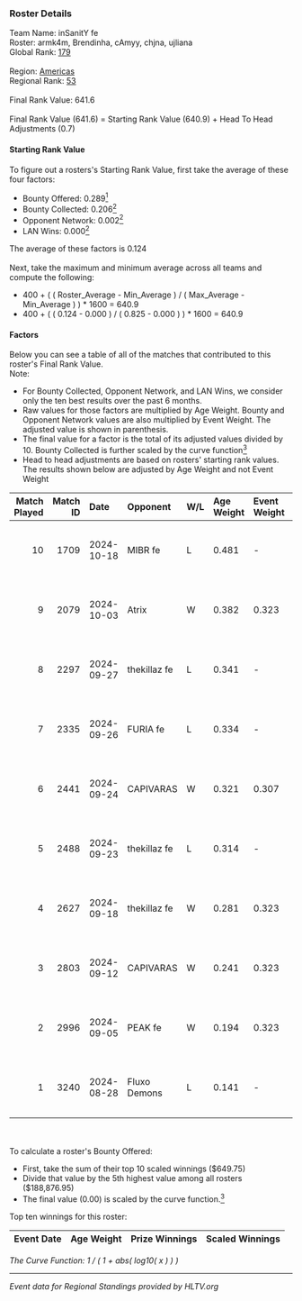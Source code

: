 ### Roster Details<br />
Team Name: inSanitY fe<br />
Roster: armk4m, Brendinha, cAmyy, chjna, ujliana<br />
Global Rank: [179](../../standings_global_2025_02_03.md)<br />
<br />
Region: [Americas]( ../../standings_americas_2025_02_03.md)<br />
Regional Rank: [53]( ../../standings_americas_2025_02_03.md)<br />
<br />
Final Rank Value:  641.6<br />
<br />
Final Rank Value (641.6) = Starting Rank Value (640.9) + Head To Head Adjustments (0.7)<br />

#### Starting Rank Value<br />
To figure out a rosters's Starting Rank Value, first take the average of these four factors:<br />
- Bounty Offered: 0.289[<sup>1</sup>](#table2)
- Bounty Collected: 0.206[<sup>2</sup>](#table1)
- Opponent Network: 0.002[<sup>2</sup>](#table1)
- LAN Wins: 0.000[<sup>2</sup>](#table1)

The average of these factors is 0.124<br />
<br />
Next, take the maximum and minimum average across all teams and compute the following:<br />
- 400 + ( ( Roster_Average - Min_Average ) / ( Max_Average - Min_Average ) ) * 1600 = 640.9
- 400 + ( ( 0.124 - 0.000 ) / ( 0.825 - 0.000 ) ) * 1600 = 640.9


#### Factors<br />
Below you can see a table of all of the matches that contributed to this roster's Final Rank Value.<br />
Note:<br />

- For Bounty Collected, Opponent Network, and LAN Wins, we consider only the ten best results over the past 6 months.
- Raw values for those factors are multiplied by Age Weight. Bounty and Opponent Network values are also multiplied by Event Weight. The adjusted value is shown in parenthesis.
- The final value for a factor is the total of its adjusted values divided by 10. Bounty Collected is further scaled by the curve function[<sup>3</sup>](#curveFunction)
- Head to head adjustments are based on rosters' starting rank values. The results shown below are adjusted by Age Weight and not Event Weight
<span id="table1"></span><br />


| Match Played | Match ID | Date       | Opponent     | W/L | Age Weight | Event Weight | Bounty Collected | Opponent Network | LAN Wins  | H2H Adj. | Roster                                   |
| -: | -: | :- | :- | :- | :- | :- | :- | :- | :- | -: | :- |
|           10 |     1709 | 2024-10-18 | MIBR fe      | L   | 0.481      | -            | -                | -                | -         |    -6.67 | armk4m, Brendinha, cAmyy, chjna, ujliana |
|            9 |     2079 | 2024-10-03 | Atrix        | W   | 0.382      | 0.323        | 0.004 (0.000)    | 0.089 (0.011)    | 0 (0.000) |     6.31 | armk4m, Brendinha, cAmyy, chjna, ujliana |
|            8 |     2297 | 2024-09-27 | thekillaz fe | L   | 0.341      | -            | -                | -                | -         |    -5.51 | armk4m, Brendinha, cAmyy, chjna, ujliana |
|            7 |     2335 | 2024-09-26 | FURIA fe     | L   | 0.334      | -            | -                | -                | -         |    -0.52 | armk4m, Brendinha, cAmyy, chjna, ujliana |
|            6 |     2441 | 2024-09-24 | CAPIVARAS    | W   | 0.321      | 0.307        | 0.003 (0.000)    | 0.000 (0.000)    | 0 (0.000) |     3.46 | armk4m, Brendinha, cAmyy, chjna, ujliana |
|            5 |     2488 | 2024-09-23 | thekillaz fe | L   | 0.314      | -            | -                | -                | -         |    -5.11 | armk4m, Brendinha, cAmyy, chjna, ujliana |
|            4 |     2627 | 2024-09-18 | thekillaz fe | W   | 0.281      | 0.323        | 0.003 (0.000)    | 0.059 (0.005)    | 0 (0.000) |     4.35 | armk4m, Brendinha, cAmyy, chjna, ujliana |
|            3 |     2803 | 2024-09-12 | CAPIVARAS    | W   | 0.241      | 0.323        | 0.003 (0.000)    | 0.000 (0.000)    | 0 (0.000) |     2.67 | armk4m, Brendinha, cAmyy, chjna, ujliana |
|            2 |     2996 | 2024-09-05 | PEAK fe      | W   | 0.194      | 0.323        | 0.003 (0.000)    | 0.029 (0.002)    | 0 (0.000) |     2.93 | armk4m, Brendinha, cAmyy, chjna, ujliana |
|            1 |     3240 | 2024-08-28 | Fluxo Demons | L   | 0.141      | -            | -                | -                | -         |    -1.18 | armk4m, Brendinha, cAmyy, chjna, ujliana |

<br />
<span id="table2"></span><br />
To calculate a roster's Bounty Offered:<br />

- First, take the sum of their top 10 scaled winnings ($649.75)
- Divide that value by the 5th highest value among all rosters ($188,876.95)
- The final value (0.00) is scaled by the curve function.[<sup>3</sup>](#curveFunction)

Top ten winnings for this roster:<br />

| Event Date | Age Weight | Prize Winnings | Scaled Winnings |
| :- | -: | :- | :- |


<span id="curveFunction"></span>_The Curve Function: 1 / ( 1 + abs( log10( x ) ) )_<br />

---
_Event data for Regional Standings provided by HLTV.org_<br />
